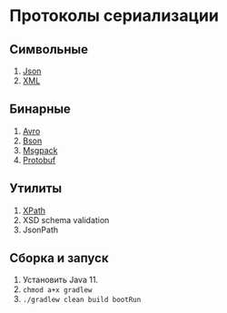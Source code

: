 # Протоколы сериализации

## Символьные
1. [Json](src/main/java/ru/romanow/serialization/services/JsonService.java)
1. [XML](src/main/java/ru/romanow/serialization/services/XmlService.java)

## Бинарные
1. [Avro](src/main/java/ru/romanow/serialization/services/AvroService.java)
1. [Bson](src/main/java/ru/romanow/serialization/services/BsonService.java)
1. [Msgpack](src/main/java/ru/romanow/serialization/services/MsgpackService.java)
1. [Protobuf](src/main/java/ru/romanow/serialization/services/ProtobufService.java)

## Утилиты
1. [XPath](src/main/java/ru/romanow/serialization/services/XpathService.java)
1. XSD schema validation
1. JsonPath

## Сборка и запуск
1. Установить Java 11.
1. `chmod a+x gradlew`
1. `./gradlew clean build bootRun`
